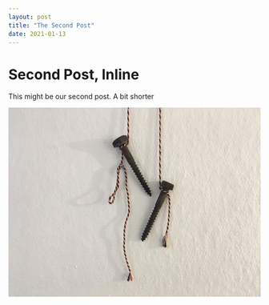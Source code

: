 ```yaml
---
layout: post
title: "The Second Post"
date: 2021-01-13
---
```


# Second Post, Inline

This might be our second post. A bit shorter

![pegs image](../assets/images/pegs-pegs-web.jpg)
